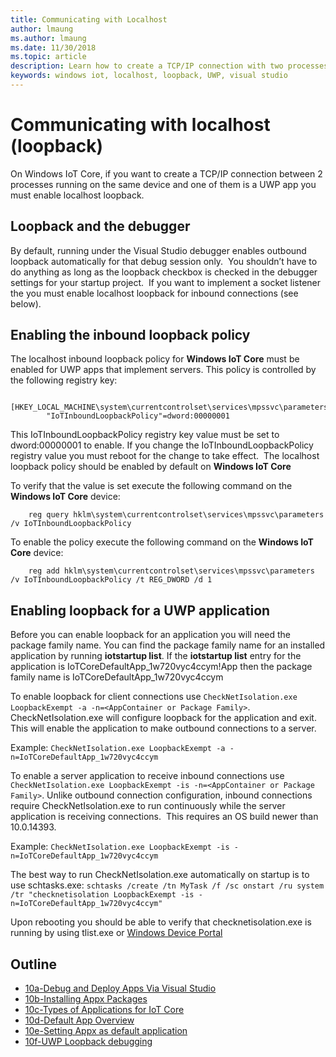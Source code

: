 ```yaml
---
title: Communicating with Localhost 
author: lmaung
ms.author: lmaung
ms.date: 11/30/2018
ms.topic: article
description: Learn how to create a TCP/IP connection with two processes by enabling localhost loopback.
keywords: windows iot, localhost, loopback, UWP, visual studio
---
```


# Communicating with localhost (loopback)

On Windows IoT Core, if you want to create a TCP/IP connection between 2 processes running on the same device and one of them is a UWP app you must enable localhost loopback.

## Loopback and the debugger 
By default, running under the Visual Studio debugger enables outbound loopback automatically for that debug session only.  You shouldn’t have to do anything as long as the loopback checkbox is checked in the debugger settings for your startup project.  If you want to implement a socket listener the you must enable localhost loopback for inbound connections (see below).
 
## Enabling the inbound loopback policy
The localhost inbound loopback policy for **Windows IoT Core** must be enabled for UWP apps that implement servers.  This policy is controlled by the following registry key:

        [HKEY_LOCAL_MACHINE\system\currentcontrolset\services\mpssvc\parameters]
            "IoTInboundLoopbackPolicy"=dword:00000001

This IoTInboundLoopbackPolicy registry key value must be set to dword:00000001 to enable. If you change the IoTInboundLoopbackPolicy registry value you must reboot for the change to take effect.  The localhost loopback policy should be enabled by default on **Windows IoT Core**

To verify that the value is set execute the following command on the **Windows IoT Core** device:

        reg query hklm\system\currentcontrolset\services\mpssvc\parameters /v IoTInboundLoopbackPolicy

To enable the policy execute the following command on the **Windows IoT Core** device:

        reg add hklm\system\currentcontrolset\services\mpssvc\parameters /v IoTInboundLoopbackPolicy /t REG_DWORD /d 1
 

## Enabling loopback for a UWP application
Before you can enable loopback for an application you will need the package family name.  You can find the package family name for an installed application by running **iotstartup list**.  If the **iotstartup list** entry for the application is IoTCoreDefaultApp\_1w720vyc4ccym!App then the package family name is IoTCoreDefaultApp\_1w720vyc4ccym

To enable loopback for client connections use `CheckNetIsolation.exe LoopbackExempt -a -n=<AppContainer or Package Family>`.  CheckNetIsolation.exe will configure loopback for the application and exit. This will enable the application to make outbound connections to a server.

Example: `CheckNetIsolation.exe LoopbackExempt -a -n=IoTCoreDefaultApp_1w720vyc4ccym`

To enable a server application to receive inbound connections use `CheckNetIsolation.exe LoopbackExempt -is -n=<AppContainer or Package Family>`. Unlike outbound connection configuration, inbound connections require CheckNetIsolation.exe to run continuously while the server application is receiving connections.  This requires an OS build newer than 10.0.14393.

Example: `CheckNetIsolation.exe LoopbackExempt -is -n=IoTCoreDefaultApp_1w720vyc4ccym`

The best way to run CheckNetIsolation.exe automatically on startup is to use schtasks.exe: `schtasks /create /tn MyTask /f /sc onstart /ru system /tr "checknetisolation LoopbackExempt -is -n=IoTCoreDefaultApp_1w720vyc4ccym"`

Upon rebooting you should be able to verify that checknetisolation.exe is running by using tlist.exe or [Windows Device Portal](https://developer.microsoft.com/en-us/windows/iot/docs/deviceportal)


  ## Outline
* [10a-Debug and Deploy Apps Via Visual Studio](10a-DebugAndDeployApps.md)
* [10b-Installing Appx Packages](10b-InstallApp.md)
* [10c-Types of Applications for IoT Core](10c-AppTypes.md)
* [10d-Default App Overview](10d-defaultapp.md)
* [10e-Setting Appx as default application](10e-SettingDefaultApps.md)
* [10f-UWP Loopback debugging](10f-uwploopback.md)
